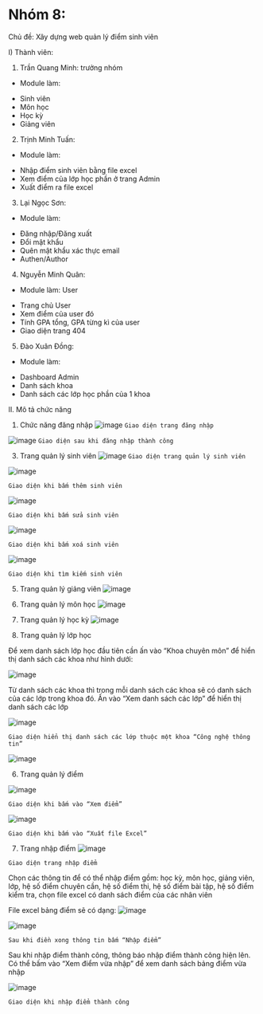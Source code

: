 # Nhóm 8:
Chủ đề: Xây dựng web quản lý điểm sinh viên

I) Thành viên:
1) Trần Quang Minh: trưởng nhóm
- Module làm: 
+ Sinh viên
+ Môn học
+ Học kỳ
+ Giảng viên

2) Trịnh Minh Tuấn: 
- Module làm:
+ Nhập điểm sinh viên bằng file excel
+ Xem điểm của lớp học phần ở trang Admin
+ Xuất điểm ra file excel

3) Lại Ngọc Sơn: 
- Module làm:
+ Đăng nhập/Đăng xuất
+ Đổi mật khẩu
+ Quên mật khẩu xác thực email
+ Authen/Author

4) Nguyễn Minh Quân:
- Module làm: User
+ Trang chủ User
+ Xem điểm của user đó
+ Tính GPA tổng, GPA từng kì của user
+ Giao diện trang 404

5) Đào Xuân Đồng:
- Module làm:
+ Dashboard Admin
+ Danh sách khoa
+ Danh sách các lớp học phần của 1 khoa

II. Mô tả chức năng
1. Chức năng đăng nhập
![image](https://github.com/looongtom/manage-students-grades/assets/94033356/82e403e7-e531-4675-bd55-7a85a33a7081)
`Giao diện trang đăng nhập`


![image](https://github.com/looongtom/manage-students-grades/assets/94033356/65c8eff0-8f9d-4506-87ed-76c7bf56f05a)
`Giao diện sau khi đăng nhập thành công`

 
3. Trang quản lý sinh viên
![image](https://github.com/looongtom/manage-students-grades/assets/94033356/a69a4744-82b6-4722-825e-c8185c5a19de)
`Giao diện trang quản lý sinh viên`


![image](https://github.com/looongtom/manage-students-grades/assets/94033356/6cdb61ac-1df5-45cb-b8c2-fbe9be661b1f)

`Giao diện khi bấm thêm sinh viên`


![image](https://github.com/looongtom/manage-students-grades/assets/94033356/d2682cc5-2588-48de-93cd-893f2ffc99ce)

`Giao diện khi bấm sửa sinh viên`

![image](https://github.com/looongtom/manage-students-grades/assets/94033356/7c91ed28-57ac-469f-8a47-a592d3b0113e)

`Giao diện khi bấm xoá sinh viên`


![image](https://github.com/looongtom/manage-students-grades/assets/94033356/bebdee79-1d1a-45e2-81e8-2ecc0888f284)

`Giao diện khi tìm kiếm sinh viên`


5. Trang quản lý giảng viên
![image](https://github.com/looongtom/manage-students-grades/assets/94033356/bac368fa-3b87-461d-937d-2ce05b657426)

7. Trang quản lý môn học
![image](https://github.com/looongtom/manage-students-grades/assets/94033356/28b0974e-3de2-471d-b514-27ff10a1b5f2)

9. Trang quản lý học kỳ
![image](https://github.com/looongtom/manage-students-grades/assets/94033356/e1156659-9d34-4bca-8616-937a6d3aa6fd)

10. Trang quản lý lớp học

Để xem danh sách lớp học đầu tiên cần ấn vào “Khoa chuyên môn” để hiển thị danh sách các khoa như hình dưới:

![image](https://github.com/looongtom/manage-students-grades/assets/94033356/07adb58a-ae9c-4d1b-a625-aec989204604)


Từ danh sách các khoa thì trong mỗi danh sách các khoa sẽ có danh sách của các lớp trong khoa đó. Ấn vào “Xem danh sách các lớp” để hiển thị danh sách các lớp

![image](https://github.com/looongtom/manage-students-grades/assets/94033356/3bd14e35-80a9-4662-973e-cbb2373db8f7)

`Giao diện hiển thị danh sách các lớp thuộc một khoa “Công nghệ thông tin”`


![image](https://github.com/looongtom/manage-students-grades/assets/94033356/7923ab3a-7277-44de-8a38-f592ae0c467c)

6. Trang quản lý điểm

![image](https://github.com/looongtom/manage-students-grades/assets/94033356/8afe2edb-c985-4827-924c-b77028e342f4)

`Giao diện khi bấm vào “Xem điểm”`


![image](https://github.com/looongtom/manage-students-grades/assets/94033356/c09b1dca-47ef-4009-b7b6-8e9a7f279fa2)

`Giao diện khi bấm vào “Xuất file Excel”`


7. Trang nhập điểm
![image](https://github.com/looongtom/manage-students-grades/assets/94033356/3ee23247-cd3e-49c6-aa54-92fa6cd2c4e1)

`Giao diện trang nhập điểm`


Chọn các thông tin để có thể nhập điểm gồm: học kỳ, môn học, giảng viên, lớp, hệ số điểm chuyên cần, hệ số điểm thi, hệ số điểm bài tập, hệ số điểm kiểm tra, chọn file excel có danh sách điểm của các nhân viên

File excel bảng điểm sẽ có dạng:
![image](https://github.com/looongtom/manage-students-grades/assets/94033356/b75d86c9-8996-4c8d-acfa-74687855bbd7)

![image](https://github.com/looongtom/manage-students-grades/assets/94033356/5ba258bd-9a4a-4e4a-a6f6-6a9f9bfa44cb)

`Sau khi điền xong thông tin bấm “Nhập điểm”`


Sau khi nhập điểm thành công, thông báo nhập điểm thành công hiện lên. Có thể bấm vào “Xem điểm vừa nhập” để xem danh sách bảng điểm vừa nhập

![image](https://github.com/looongtom/manage-students-grades/assets/94033356/1244bb55-311d-44e2-9710-4819485b8c3a)

`Giao diện khi nhập điểm thành công`

